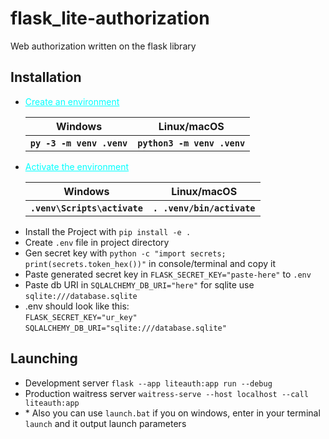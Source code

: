 <h1>flask_lite-authorization</h1>
<p>Web authorization written on the flask library</p>
<h2>Installation</h2>
<ul>
    <li>
        <table>
        <p><a href="https://flask.palletsprojects.com/en/2.3.x/installation/#create-an-environment" style="color:cyan;">Create an environment</a></p>
            <tr>
                <th>Windows</th>
                <th>Linux/macOS</th>
            </tr>
            <tr>
                <th><code>py -3 -m venv .venv</code></th>
                <th><code>python3 -m venv .venv</code></th>
            </tr>
        </table>
    </li>
    <li>
        <table>
            <p><a href="https://flask.palletsprojects.com/en/2.3.x/installation/#activate-the-environment" style="color:cyan;">Activate the environment</a></p>
            <tr>
                <th>Windows</th>
                <th>Linux/macOS</th>
            </tr>
            <tr>
                <th><code>.venv\Scripts\activate</code></th>
                <th><code>. .venv/bin/activate</code></th>
            </tr>
        </table>
    </li>
    <li>Install the Project with <code>pip install -e .</code></li>
    <li>Create <code>.env</code> file in project directory</li>
    <li>Gen secret key with <code>python -c "import secrets; print(secrets.token_hex())"</code> in console/terminal and copy it</li>
    <li>Paste generated secret key in <code>FLASK_SECRET_KEY="paste-here"</code> to <code>.env</code></li>
    <li>Paste db URI in <code>SQLALCHEMY_DB_URI="here"</code> for sqlite use <code>sqlite:///database.sqlite</code></li>
    <li>.env should look like this:<br>
    <code>FLASK_SECRET_KEY="ur_key"</code><br>
    <code>SQLALCHEMY_DB_URI="sqlite:///database.sqlite"</code></li>
</ul>
<h2>Launching</h2>
<ul>
    <li>Development server <code>flask --app liteauth:app run --debug</code></li>
    <li>Production waitress server <code>waitress-serve --host localhost --call liteauth:app</code></li>
    <li>* Also you can use <code>launch.bat</code> if you on windows, enter in your terminal <code>launch</code> and it output launch parameters</li>
</ul>
